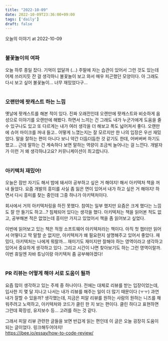 ```yaml
---
title: "2022-10-09"
date: 2022-10-09T23:36:00+09:00
tags: ['daily']
draft: false
---
```

오늘의 이야기 at 2022-10-09
<!--more--> 

#
### 불꽃놀이의 여파
오늘 하루 종일 잤다. 기억이 없달까 (...) 
주말에 자는 습관이 있어서 그런 것도 있는데 어제 쓰러지듯 잔 걸 생각하니 불꽃놀이 보고 와서 매우 피곤했던 모양이다. 
아 그래도 다시 보고 싶어 불꽃놀이... 너무 재밌었다구...


#
### 오랜만에 팟캐스트 하는 느낌
옛날에 팟캐스트를 해본 적이 있다. 
진짜 오래전인데 오랜만에 팟캐스트와 비슷하게 음성으로 이야기를 오랜만에 해봤다. 
하면서 느끼는 건 그래도 내가 누군가에게 도움을 줄 수 있구나도 있고 또 다르게는 내가 여러 생각을 더 해보고 폭도 넓어져서 좋다. 
오랜만에 슈어 마이크를 꺼내 들고.. 어떻게 느꼈는지는 잘 모르지만 한 나의 입장은 우선 재밌었다. 
말을 잘하는 편이 아니다 보니 약간 더듬더듬한 것 같기도 한데, 어버버버 하기도 했고... 
근데 말하는 건 계속하다 보면 말하는 역량이 조금씩 늘어나는 걸 느낀다. 
개발자가 이런 거 왜 생각하냐고요? 커뮤니케이션이 최고랍니다.


#
### 아키텍처 재밌어!
오늘은 잠만 자기도 해서 밤에 돼서야 공부하고 싶은 거 해야지! 해서 아키텍처 책을 꺼내 들었다. 
요즘 개발의 흥미를 사실 좀 잃은 면이 있어서 내가 하고 싶은 거 해야지! 하면서 다시 흥미를 찾는 중인데 그중 하나가 아키텍처이다.

회사에서 거의 아키텍처링을 하진 못했다. 
참여는 일부 했지만 요즘은 크게 했다는 느낌도 잘 안 들기도 하고...? 
침체되어 있다는 생각을 했다. 
아키텍처는 책을 읽어본 적도 없고, 공부해본 적은 없었는데 흥미만 가지고 있었어서 책을 좀 읽어보고 싶었다. 

이번에 읽어보고 있는 책은 적정 소프트웨어 아키텍처라는 책이다. 
아직 첫 챕터만 읽어서 어떻다고 딱 말할 순 없지만, 아키텍처가 왜 필요한지 설명해주고 있어서 좋았다. 
재밌다, 아키텍처는 나에게 뭐랄까... 재미기도 재미지만 잘해야 하는 영역이라고 생각하고 있어서 중요하게 생각하고 있다. 
그리고 시간이 나면 찾아보기도 하는 그런 영역이랄까. 
이번 휴일엔 자바 튜닝이랑 아키텍처 좀 공부해야겠다!


#
### PR 리뷰는 어떻게 해야 서로 도움이 될까
요즘 많이 생각하고 있는 주제 중 하나이다. 
전에는 대체로 리뷰를 받는 입장이었는데, 입사한 지 몇 달 지나고 나서는 내가 리뷰를 해주는 일이 더 많기 때문이다 (ㅜㅜ) 
과연 내가 잘할 수 있을까? 생각했는데, 지금은 피알 리뷰를 원하는 사람의 원하는 니즈를 채워주려고 노력하고, 아키텍처와 코드가 클린 한 지 보는 편이다. 
클린 하다고 표현하면 그런데 확장성, 유지보수 등... 고려를 하는 것 같다.

그래서 피알 리뷰 관련한 글들을 보면 반갑게 읽는 편인데 이 글은 오늘 굉장히 도움이 되는 글이었다. 링크해두어야지!  
https://jbee.io/essay/how-to-code-review/
